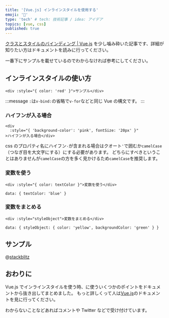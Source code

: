 ```yaml
---
title: '[Vue.js] インラインスタイルを使用する'
emoji: '🔖'
type: 'tech' # tech: 技術記事 / idea: アイデア
topics: [vue, css]
published: true
---
```


[クラスとスタイルのバインディング | Vue.js](https://v3.ja.vuejs.org/guide/class-and-style.html#%E3%82%A4%E3%83%B3%E3%83%A9%E3%82%A4%E3%83%B3%E3%82%B9%E3%82%BF%E3%82%A4%E3%83%AB%E3%81%AE%E3%83%8F%E3%82%99%E3%82%A4%E3%83%B3%E3%83%86%E3%82%99%E3%82%A3%E3%83%B3%E3%82%AF%E3%82%99) を少し噛み砕いた記事です、詳細が知りたい方はドキュメントを読みに行ってください。

一番下にサンプルを載せているのでわからなければ参考にしてください。

## インラインスタイルの使い方

```vue
<div :style="{ color: 'red' }">サンプル</div>
```

:::message
`:`は`v-bind:`の省略で`v-for`などと同じ Vue の構文です。
:::

### ハイフンが入る場合

```vue
<div
  :style="{ 'background-color': 'pink', fontSize: '20px' }"
>ハイフンが入る場合</div>
```

css のプロパティ名にハイフン`-`が含まれる場合はクオート`'`で囲むか`camelCase`（つなぎ目を大文字にする）にする必要があります。
どちらにすべきということはありませんが`camelCase`の方を多く見かけるため`camelCase`を推奨します。

### 変数を使う

```vue
<div :style="{ color: textColor }">変数を使う</div>

data: { textColor: 'blue' }
```

### 変数をまとめる

```vue
<div :style="styleObject">変数をまとめる</div>

data: { styleObject: { color: 'yellow', backgroundColor: 'green' } }
```

## サンプル

@[stackblitz](https://stackblitz.com/edit/vue-inline-style?embed=1&file=src/App.vue&hideExplorer=1&hideNavigation=1)

## おわりに

Vue.js でインラインスタイルを使う時、に使ういくつかのポイントをドキュメントから抜き出してまとめました。
もっと詳しくって人は[Vue.js](https://jp.vuejs.org/index.html)のドキュメントを見に行ってください。

わからないことなどあればコメントや Twitter などで受け付けています。
